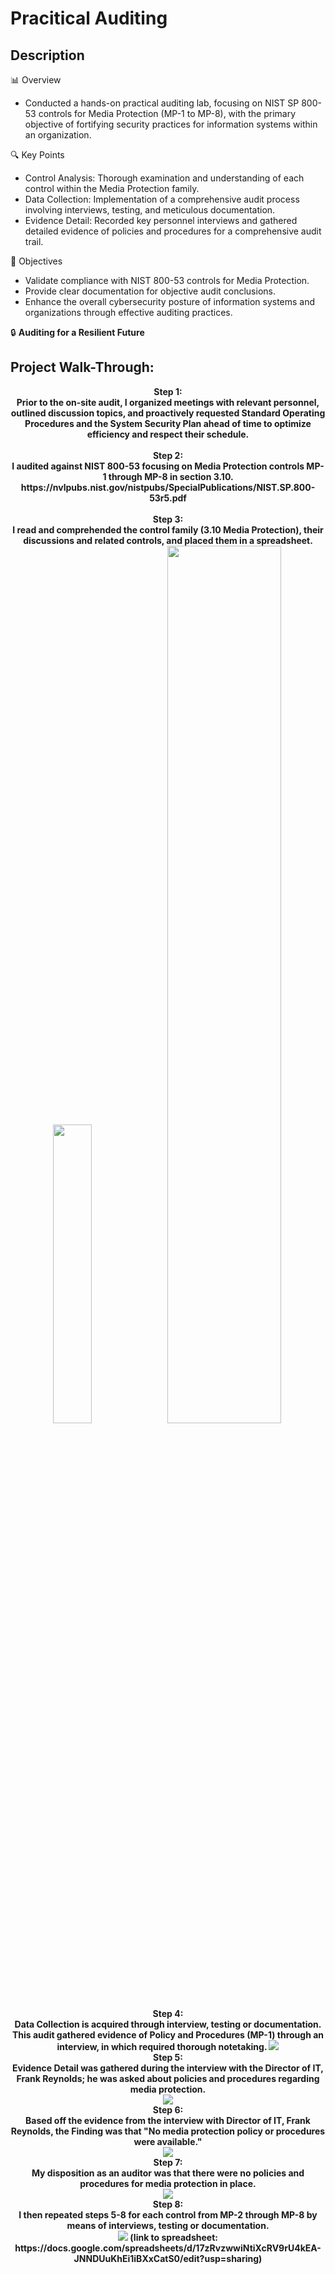 <h1>Pracitical Auditing</h1>

<h2>Description</h2>

📊 Overview
  - Conducted a hands-on practical auditing lab, focusing on NIST SP 800-53 controls for Media Protection (MP-1 to MP-8), with the primary objective of fortifying security practices for information systems within an organization.

🔍 Key Points
  - Control Analysis: Thorough examination and understanding of each control within the Media Protection family.
  - Data Collection: Implementation of a comprehensive audit process involving interviews, testing, and meticulous documentation.
  - Evidence Detail: Recorded key personnel interviews and gathered detailed evidence of policies and procedures for a comprehensive audit trail.

🚀 Objectives
  - Validate compliance with NIST 800-53 controls for Media Protection.
  - Provide clear documentation for objective audit conclusions.
  - Enhance the overall cybersecurity posture of information systems and organizations through effective auditing practices.

🔒 <b>Auditing for a Resilient Future<b>

<h2>Project Walk-Through:</h2>

<p align="center">
Step 1: <br/>
Prior to the on-site audit, I organized meetings with relevant personnel, outlined discussion topics, and proactively requested Standard Operating Procedures and the System Security Plan ahead of time to optimize efficiency and respect their schedule.
<br />
<br />
Step 2:  <br/>
I audited against NIST 800-53 focusing on Media Protection controls MP-1 through MP-8 in section 3.10. https://nvlpubs.nist.gov/nistpubs/SpecialPublications/NIST.SP.800-53r5.pdf
<br />
<br />
Step 3: <br/>
I read and comprehended the control family (3.10 Media Protection), their discussions and related controls, and placed them in a spreadsheet. <br/>
<img src="https://imgur.com/ZSdRS0V.png" height="35%" width="35%" <br/>
<img src="https://i.imgur.com/QzC279O.jpg" height="60%" width="60%"
<br />
<br />
Step 4:  <br/>
Data Collection is acquired through interview, testing or documentation. <br/>
This audit gathered evidence of Policy and Procedures (MP-1) through an interview, in which required thorough notetaking.
<img src="https://i.imgur.com/jILG91h.jpg"
<br />
<br />
Step 5:  <br/>
Evidence Detail was gathered during the interview with the Director of IT, Frank Reynolds; he was asked about policies and procedures regarding media protection. <br/>
<img src="https://i.imgur.com/RAJgZdU.jpg"
<br />
<br />
Step 6:  <br/>
Based off the evidence from the interview with Director of IT, Frank Reynolds, the Finding was that "No media protection policy or procedures were available." <br/>
<img src="https://i.imgur.com/cUzR2I9.jpg"
<br />
<br />
Step 7:  <br/>
My disposition as an auditor was that there were no policies and procedures for media protection in place. <br/>
<img src="https://i.imgur.com/XfoS1Rn.jpg"
<br />
<br />
Step 8:  <br/>
I then repeated steps 5-8 for each control from MP-2 through MP-8 by means of interviews, testing or documentation. <br/>
<img src="https://i.imgur.com/J5Gd4OG.png" <br/>
(link to spreadsheet: https://docs.google.com/spreadsheets/d/17zRvzwwiNtiXcRV9rU4kEA-JNNDUuKhEi1iBXxCatS0/edit?usp=sharing)
</p>

<!--
 ```diff
- text in red
+ text in green
! text in orange
# text in gray
@@ text in purple (and bold)@@
```
--!>
